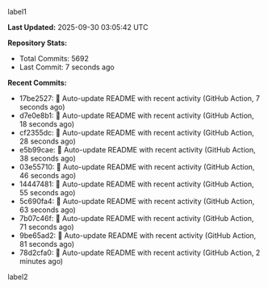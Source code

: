 
label1 
<!-- ACTIVITY_START -->
**Last Updated:** 2025-09-30 03:05:42 UTC

**Repository Stats:**
- Total Commits: 5692
- Last Commit: 7 seconds ago

**Recent Commits:**
- 17be2527: 🤖 Auto-update README with recent activity (GitHub Action, 7 seconds ago)
- d7e0e8b1: 🤖 Auto-update README with recent activity (GitHub Action, 18 seconds ago)
- cf2355dc: 🤖 Auto-update README with recent activity (GitHub Action, 28 seconds ago)
- e5b99cae: 🤖 Auto-update README with recent activity (GitHub Action, 38 seconds ago)
- 03e55710: 🤖 Auto-update README with recent activity (GitHub Action, 46 seconds ago)
- 14447481: 🤖 Auto-update README with recent activity (GitHub Action, 55 seconds ago)
- 5c690fa4: 🤖 Auto-update README with recent activity (GitHub Action, 63 seconds ago)
- 7b07c46f: 🤖 Auto-update README with recent activity (GitHub Action, 71 seconds ago)
- 9be65ad2: 🤖 Auto-update README with recent activity (GitHub Action, 81 seconds ago)
- 78d2cfa0: 🤖 Auto-update README with recent activity (GitHub Action, 2 minutes ago)
<!-- ACTIVITY_END -->

label2
